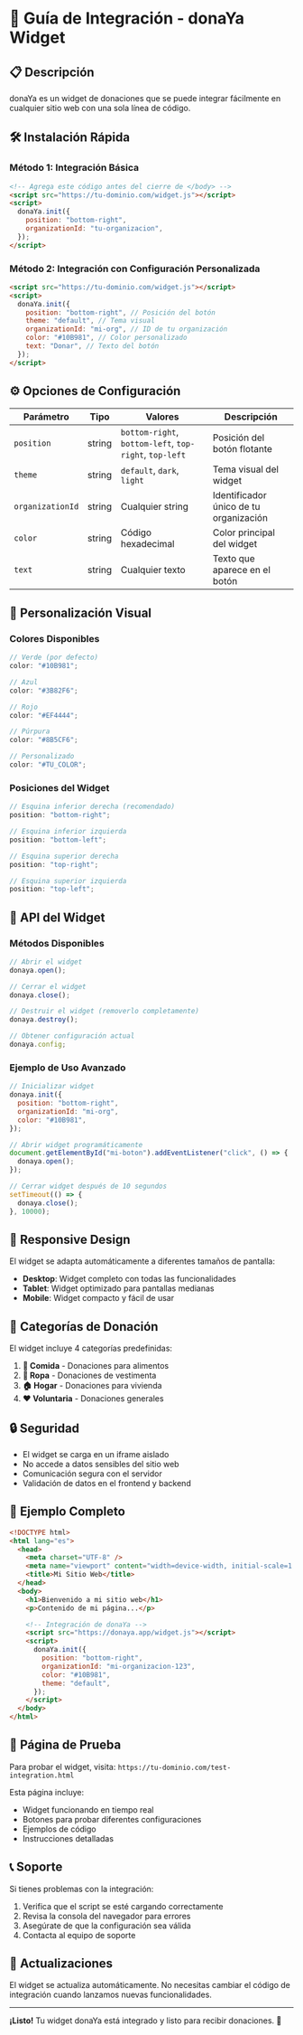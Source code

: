 # 🚀 Guía de Integración - donaYa Widget

## 📋 Descripción

donaYa es un widget de donaciones que se puede integrar fácilmente en cualquier sitio web con una sola línea de código.

## 🛠️ Instalación Rápida

### Método 1: Integración Básica

```html
<!-- Agrega este código antes del cierre de </body> -->
<script src="https://tu-dominio.com/widget.js"></script>
<script>
  donaYa.init({
    position: "bottom-right",
    organizationId: "tu-organizacion",
  });
</script>
```

### Método 2: Integración con Configuración Personalizada

```html
<script src="https://tu-dominio.com/widget.js"></script>
<script>
  donaYa.init({
    position: "bottom-right", // Posición del botón
    theme: "default", // Tema visual
    organizationId: "mi-org", // ID de tu organización
    color: "#10B981", // Color personalizado
    text: "Donar", // Texto del botón
  });
</script>
```

## ⚙️ Opciones de Configuración

| Parámetro        | Tipo   | Valores                                                | Descripción                            |
| ---------------- | ------ | ------------------------------------------------------ | -------------------------------------- |
| `position`       | string | `bottom-right`, `bottom-left`, `top-right`, `top-left` | Posición del botón flotante            |
| `theme`          | string | `default`, `dark`, `light`                             | Tema visual del widget                 |
| `organizationId` | string | Cualquier string                                       | Identificador único de tu organización |
| `color`          | string | Código hexadecimal                                     | Color principal del widget             |
| `text`           | string | Cualquier texto                                        | Texto que aparece en el botón          |

## 🎨 Personalización Visual

### Colores Disponibles

```javascript
// Verde (por defecto)
color: "#10B981";

// Azul
color: "#3B82F6";

// Rojo
color: "#EF4444";

// Púrpura
color: "#8B5CF6";

// Personalizado
color: "#TU_COLOR";
```

### Posiciones del Widget

```javascript
// Esquina inferior derecha (recomendado)
position: "bottom-right";

// Esquina inferior izquierda
position: "bottom-left";

// Esquina superior derecha
position: "top-right";

// Esquina superior izquierda
position: "top-left";
```

## 🔧 API del Widget

### Métodos Disponibles

```javascript
// Abrir el widget
donaya.open();

// Cerrar el widget
donaya.close();

// Destruir el widget (removerlo completamente)
donaya.destroy();

// Obtener configuración actual
donaya.config;
```

### Ejemplo de Uso Avanzado

```javascript
// Inicializar widget
donaya.init({
  position: "bottom-right",
  organizationId: "mi-org",
  color: "#10B981",
});

// Abrir widget programáticamente
document.getElementById("mi-boton").addEventListener("click", () => {
  donaya.open();
});

// Cerrar widget después de 10 segundos
setTimeout(() => {
  donaya.close();
}, 10000);
```

## 📱 Responsive Design

El widget se adapta automáticamente a diferentes tamaños de pantalla:

- **Desktop**: Widget completo con todas las funcionalidades
- **Tablet**: Widget optimizado para pantallas medianas
- **Mobile**: Widget compacto y fácil de usar

## 🎯 Categorías de Donación

El widget incluye 4 categorías predefinidas:

1. **🍞 Comida** - Donaciones para alimentos
2. **👕 Ropa** - Donaciones de vestimenta
3. **🏠 Hogar** - Donaciones para vivienda
4. **❤️ Voluntaria** - Donaciones generales

## 🔒 Seguridad

- El widget se carga en un iframe aislado
- No accede a datos sensibles del sitio web
- Comunicación segura con el servidor
- Validación de datos en el frontend y backend

## 🚀 Ejemplo Completo

```html
<!DOCTYPE html>
<html lang="es">
  <head>
    <meta charset="UTF-8" />
    <meta name="viewport" content="width=device-width, initial-scale=1.0" />
    <title>Mi Sitio Web</title>
  </head>
  <body>
    <h1>Bienvenido a mi sitio web</h1>
    <p>Contenido de mi página...</p>

    <!-- Integración de donaYa -->
    <script src="https://donaya.app/widget.js"></script>
    <script>
      donaYa.init({
        position: "bottom-right",
        organizationId: "mi-organizacion-123",
        color: "#10B981",
        theme: "default",
      });
    </script>
  </body>
</html>
```

## 🧪 Página de Prueba

Para probar el widget, visita: `https://tu-dominio.com/test-integration.html`

Esta página incluye:

- Widget funcionando en tiempo real
- Botones para probar diferentes configuraciones
- Ejemplos de código
- Instrucciones detalladas

## 📞 Soporte

Si tienes problemas con la integración:

1. Verifica que el script se esté cargando correctamente
2. Revisa la consola del navegador para errores
3. Asegúrate de que la configuración sea válida
4. Contacta al equipo de soporte

## 🔄 Actualizaciones

El widget se actualiza automáticamente. No necesitas cambiar el código de integración cuando lanzamos nuevas funcionalidades.

---

**¡Listo!** Tu widget donaYa está integrado y listo para recibir donaciones. 🎉
